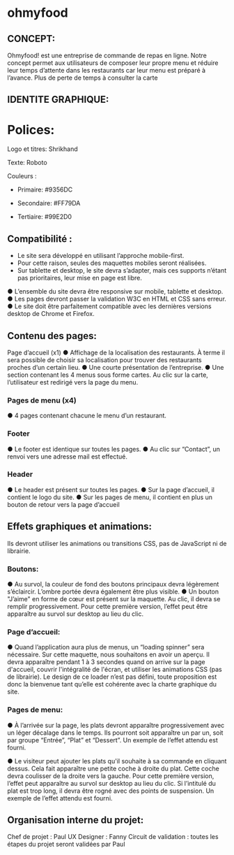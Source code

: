 # ohmyfood

## CONCEPT:

Ohmyfood! est une entreprise de commande de repas en ligne. Notre concept permet aux utilisateurs de composer leur propre menu et réduire leur temps d’attente dans les restaurants car leur menu est préparé à l’avance. Plus de perte de temps à consulter la carte


## IDENTITE GRAPHIQUE:

# Polices:

Logo et titres: Shrikhand

Texte: Roboto

Couleurs :

- Primaire: #9356DC

- Secondaire: #FF79DA

- Tertiaire: #99E2D0


## Compatibilité :

- Le site sera développé en utilisant l’approche mobile-first.
- Pour cette raison, seules des maquettes mobiles seront réalisées.
- Sur tablette et desktop, le site devra s’adapter, mais ces supports n’étant pas prioritaires,
leur mise en page est libre.

● L’ensemble du site devra être responsive sur mobile, tablette et desktop.
● Les pages devront passer la validation W3C en HTML et CSS sans erreur.
● Le site doit être parfaitement compatible avec les dernières versions desktop de
Chrome et Firefox.


## Contenu des pages:

Page d’accueil (x1)
● Affichage de la localisation des restaurants. À terme il sera possible de choisir sa
localisation pour trouver des restaurants proches d’un certain lieu.
● Une courte présentation de l’entreprise.
● Une section contenant les 4 menus sous forme cartes. Au clic sur la carte,
l’utilisateur est redirigé vers la page du menu.

### Pages de menu (x4)
● 4 pages contenant chacune le menu d’un restaurant.

### Footer
● Le footer est identique sur toutes les pages.
● Au clic sur “Contact”, un renvoi vers une adresse mail est effectué.

### Header
● Le header est présent sur toutes les pages.
● Sur la page d’accueil, il contient le logo du site.
● Sur les pages de menu, il contient en plus un bouton de retour vers la page d’accueil


## Effets graphiques et animations:

Ils devront utiliser les animations ou transitions CSS, pas de JavaScript ni de librairie.

### Boutons:

● Au survol, la couleur de fond des boutons principaux devra légèrement s’éclaircir.
L’ombre portée devra également être plus visible.
● Un bouton "J’aime" en forme de cœur est présent sur la maquette. Au clic, il devra se
remplir progressivement. Pour cette première version, l’effet peut être apparaître au
survol sur desktop au lieu du clic.


### Page d’accueil:

● Quand l’application aura plus de menus, un “loading spinner” sera nécessaire. Sur
cette maquette, nous souhaitons en avoir un aperçu. Il devra apparaître pendant 1 à
3 secondes quand on arrive sur la page d'accueil, couvrir l'intégralité de l'écran, et
utiliser les animations CSS (pas de librairie). Le design de ce loader n’est pas défini,
toute proposition est donc la bienvenue tant qu’elle est cohérente avec la charte
graphique du site.


### Pages de menu:

● À l’arrivée sur la page, les plats devront apparaître progressivement avec un léger
décalage dans le temps. Ils pourront soit apparaître un par un, soit par groupe
“Entrée”, “Plat” et “Dessert”. Un exemple de l’effet attendu est fourni.

● Le visiteur peut ajouter les plats qu'il souhaite à sa commande en cliquant dessus.
Cela fait apparaître une petite coche à droite du plat. Cette coche devra coulisser de
la droite vers la gauche. Pour cette première version, l’effet peut apparaître au survol
sur desktop au lieu du clic. Si l’intitulé du plat est trop long, il devra être rogné avec
des points de suspension. Un exemple de l’effet attendu est fourni.



## Organisation interne du projet:

Chef de projet : Paul
UX Designer : Fanny
Circuit de validation : toutes les étapes du projet seront validées par Paul